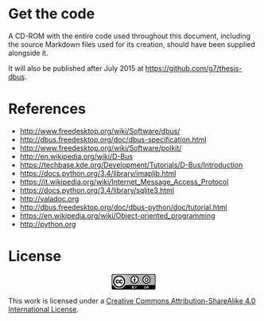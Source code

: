 Get the code
============

A CD-ROM with the entire code used throughout this document, including the source Markdown
files used for its creation, should have been supplied alongside it.

It will also be published after July 2015 at https://github.com/g7/thesis-dbus.

References
==========

* http://www.freedesktop.org/wiki/Software/dbus/
* http://dbus.freedesktop.org/doc/dbus-specification.html
* http://www.freedesktop.org/wiki/Software/polkit/
* http://en.wikipedia.org/wiki/D-Bus
* https://techbase.kde.org/Development/Tutorials/D-Bus/Introduction
* https://docs.python.org/3.4/library/imaplib.html
* https://it.wikipedia.org/wiki/Internet_Message_Access_Protocol
* https://docs.python.org/3.4/library/sqlite3.html
* http://valadoc.org
* http://dbus.freedesktop.org/doc/dbus-python/doc/tutorial.html
* https://en.wikipedia.org/wiki/Object-oriented_programming
* http://python.org

License
=======

<img style="display: block; margin-left: auto; margin-right: auto" src="./img/cc.png" />

This work is licensed under a [Creative Commons Attribution-ShareAlike 4.0 International License](http://creativecommons.org/licenses/by-sa/4.0/).
